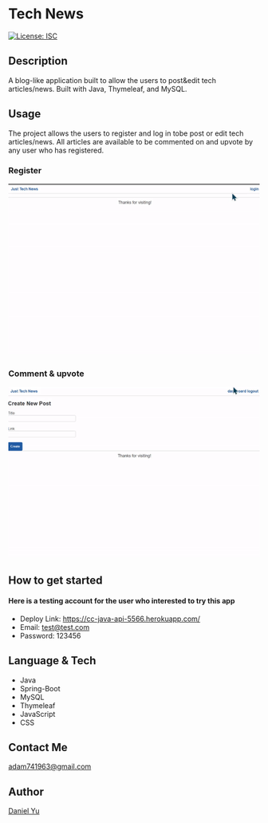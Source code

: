# Tech News

[![License: ISC](https://img.shields.io/badge/License-ISC-green.svg)](https://opensource.org/licenses/ISC)

## Description

A blog-like application built to allow the users to post&edit tech articles/news. Built with Java, Thymeleaf, and MySQL.

## Usage

The project allows the users to register and log in tobe post or edit tech articles/news. All articles are available to be commented on and upvote by any user who has registered.

### Register

![register_gif](./gif/register.gif)

### Comment & upvote

![post_comment_gif](./gif/post-and-comment.gif)

## How to get started

#### Here is a testing account for the user who interested to try this app

- Deploy Link: https://cc-java-api-5566.herokuapp.com/
- Email: test@test.com
- Password: 123456

## Language & Tech

- Java
- Spring-Boot
- MySQL
- Thymeleaf
- JavaScript
- CSS

## Contact Me

adam741963@gmail.com

## Author

[Daniel Yu](https://github.com/DanielYu0864)
